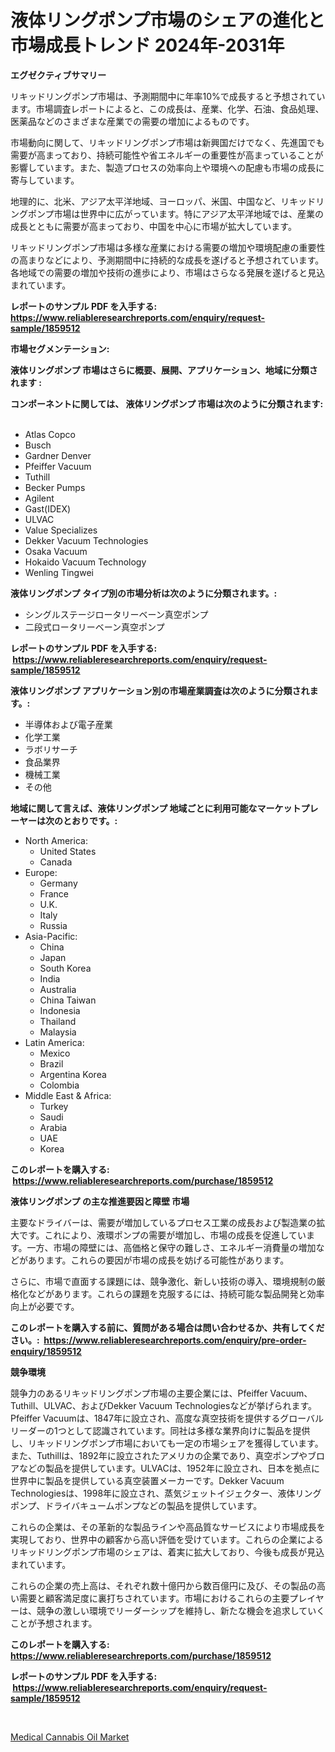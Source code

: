 <p><h1>液体リングポンプ市場のシェアの進化と市場成長トレンド 2024年-2031年</h1></p><p><strong>エグゼクティブサマリー</strong></p>
<p><p>リキッドリングポンプ市場は、予測期間中に年率10%で成長すると予想されています。市場調査レポートによると、この成長は、産業、化学、石油、食品処理、医薬品などのさまざまな産業での需要の増加によるものです。</p><p>市場動向に関して、リキッドリングポンプ市場は新興国だけでなく、先進国でも需要が高まっており、持続可能性や省エネルギーの重要性が高まっていることが影響しています。また、製造プロセスの効率向上や環境への配慮も市場の成長に寄与しています。</p><p>地理的に、北米、アジア太平洋地域、ヨーロッパ、米国、中国など、リキッドリングポンプ市場は世界中に広がっています。特にアジア太平洋地域では、産業の成長とともに需要が高まっており、中国を中心に市場が拡大しています。</p><p>リキッドリングポンプ市場は多様な産業における需要の増加や環境配慮の重要性の高まりなどにより、予測期間中に持続的な成長を遂げると予想されています。各地域での需要の増加や技術の進歩により、市場はさらなる発展を遂げると見込まれています。</p></p>
<p><strong>レポートのサンプル PDF を入手する: <a href="https://www.reliableresearchreports.com/enquiry/request-sample/1859512">https://www.reliableresearchreports.com/enquiry/request-sample/1859512</a></strong></p>
<p><strong>市場セグメンテーション:</strong></p>
<p><strong> 液体リングポンプ 市場はさらに概要、展開、アプリケーション、地域に分類されます :</strong></p>
<p><strong>コンポーネントに関しては、 液体リングポンプ 市場は次のように分類されます: &nbsp;</strong></p>
<p><ul><li>Atlas Copco</li><li>Busch</li><li>Gardner Denver</li><li>Pfeiffer Vacuum</li><li>Tuthill</li><li>Becker Pumps</li><li>Agilent</li><li>Gast(IDEX)</li><li>ULVAC</li><li>Value Specializes</li><li>Dekker Vacuum Technologies</li><li>Osaka Vacuum</li><li>Hokaido Vacuum Technology</li><li>Wenling Tingwei</li></ul></p>
<p><strong> 液体リングポンプ タイプ別の市場分析は次のように分類されます。:</strong></p>
<p><ul><li>シングルステージロータリーベーン真空ポンプ</li><li>二段式ロータリーベーン真空ポンプ</li></ul></p>
<p><strong>レポートのサンプル PDF を入手する: &nbsp;<a href="https://www.reliableresearchreports.com/enquiry/request-sample/1859512">https://www.reliableresearchreports.com/enquiry/request-sample/1859512</a></strong></p>
<p><strong> 液体リングポンプ アプリケーション別の市場産業調査は次のように分類されます。:</strong></p>
<p><ul><li>半導体および電子産業</li><li>化学工業</li><li>ラボリサーチ</li><li>食品業界</li><li>機械工業</li><li>その他</li></ul></p>
<p><strong>地域に関して言えば、液体リングポンプ 地域ごとに利用可能なマーケットプレーヤーは次のとおりです。:</strong></p>
<p><ul>
    <li>
        North America:
        <ul>
            <li>United States</li>
            <li>Canada</li>
        </ul>
    </li>
    <li>
        Europe:
        <ul>
            <li>Germany</li>
            <li>France</li>
            <li>U.K.</li>
            <li>Italy</li>
            <li>Russia</li>
        </ul>
    </li>
    <li>
        Asia-Pacific:
        <ul>
            <li>China</li>
            <li>Japan</li>
            <li>South Korea</li>
            <li>India</li>
            <li>Australia</li>
            <li>China Taiwan</li>
            <li>Indonesia</li>
            <li>Thailand</li>
            <li>Malaysia</li>
        </ul>
    </li>
    <li>
        Latin America:
        <ul>
            <li>Mexico</li>
            <li>Brazil</li>
            <li>Argentina Korea</li>
            <li>Colombia</li>
        </ul>
    </li>
    <li>
        Middle East & Africa:
        <ul>
            <li>Turkey</li>
            <li>Saudi</li>
            <li>Arabia</li>
            <li>UAE</li>
            <li>Korea</li>
        </ul>
    </li>
    </ul></p>
<p><strong>このレポートを購入する: &nbsp;<a href="https://www.reliableresearchreports.com/purchase/1859512">https://www.reliableresearchreports.com/purchase/1859512</a></strong></p>
<p><strong>液体リングポンプ の主な推進要因と障壁 市場</strong></p>
<p><p>主要なドライバーは、需要が増加しているプロセス工業の成長および製造業の拡大です。これにより、液環ポンプの需要が増加し、市場の成長を促進しています。一方、市場の障壁には、高価格と保守の難しさ、エネルギー消費量の増加などがあります。これらの要因が市場の成長を妨げる可能性があります。</p><p>さらに、市場で直面する課題には、競争激化、新しい技術の導入、環境規制の厳格化などがあります。これらの課題を克服するには、持続可能な製品開発と効率向上が必要です。</p></p>
<p><strong>このレポートを購入する前に、質問がある場合は問い合わせるか、共有してください。:&nbsp; <a href="https://www.reliableresearchreports.com/enquiry/pre-order-enquiry/1859512">https://www.reliableresearchreports.com/enquiry/pre-order-enquiry/1859512</a></strong></p>
<p><strong>競争環境</strong></p>
<p><p>競争力のあるリキッドリングポンプ市場の主要企業には、Pfeiffer Vacuum、Tuthill、ULVAC、およびDekker Vacuum Technologiesなどが挙げられます。Pfeiffer Vacuumは、1847年に設立され、高度な真空技術を提供するグローバルリーダーの1つとして認識されています。同社は多様な業界向けに製品を提供し、リキッドリングポンプ市場においても一定の市場シェアを獲得しています。また、Tuthillは、1892年に設立されたアメリカの企業であり、真空ポンプやブロアなどの製品を提供しています。ULVACは、1952年に設立され、日本を拠点に世界中に製品を提供している真空装置メーカーです。Dekker Vacuum Technologiesは、1998年に設立され、蒸気ジェットイジェクター、液体リングポンプ、ドライバキュームポンプなどの製品を提供しています。</p><p>これらの企業は、その革新的な製品ラインや高品質なサービスにより市場成長を実現しており、世界中の顧客から高い評価を受けています。これらの企業によるリキッドリングポンプ市場のシェアは、着実に拡大しており、今後も成長が見込まれています。</p><p>これらの企業の売上高は、それぞれ数十億円から数百億円に及び、その製品の高い需要と顧客満足度に裏打ちされています。市場におけるこれらの主要プレイヤーは、競争の激しい環境でリーダーシップを維持し、新たな機会を追求していくことが予想されます。</p></p>
<p><strong>このレポートを購入する: &nbsp; <a href="https://www.reliableresearchreports.com/purchase/1859512">https://www.reliableresearchreports.com/purchase/1859512</a></strong></p>
<p><strong>レポートのサンプル PDF を入手する: &nbsp;<a href="https://www.reliableresearchreports.com/enquiry/request-sample/1859512">https://www.reliableresearchreports.com/enquiry/request-sample/1859512</a></strong><strong></strong></p>
<p>&nbsp;</p>
<p><p><a href="https://butternut-bug-553.notion.site/Medical-Cannabis-Oil-Market-Size-Reflecting-a-Forecast-Till-2031-Market-By-Type-By-Application-and-2cd8087ad68d48debbd69822602deb15">Medical Cannabis Oil Market</a></p></p>